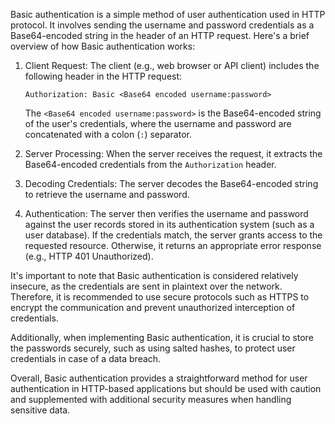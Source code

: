 Basic authentication is a simple method of user authentication used in HTTP protocol. It involves sending the username and password credentials as a Base64-encoded string in the header of an HTTP request. Here's a brief overview of how Basic authentication works:

1. Client Request: The client (e.g., web browser or API client) includes the following header in the HTTP request:

   ```
   Authorization: Basic <Base64 encoded username:password>
   ```

   The `<Base64 encoded username:password>` is the Base64-encoded string of the user's credentials, where the username and password are concatenated with a colon (`:`) separator.

2. Server Processing: When the server receives the request, it extracts the Base64-encoded credentials from the `Authorization` header.

3. Decoding Credentials: The server decodes the Base64-encoded string to retrieve the username and password.

4. Authentication: The server then verifies the username and password against the user records stored in its authentication system (such as a user database). If the credentials match, the server grants access to the requested resource. Otherwise, it returns an appropriate error response (e.g., HTTP 401 Unauthorized).

It's important to note that Basic authentication is considered relatively insecure, as the credentials are sent in plaintext over the network. Therefore, it is recommended to use secure protocols such as HTTPS to encrypt the communication and prevent unauthorized interception of credentials.

Additionally, when implementing Basic authentication, it is crucial to store the passwords securely, such as using salted hashes, to protect user credentials in case of a data breach.

Overall, Basic authentication provides a straightforward method for user authentication in HTTP-based applications but should be used with caution and supplemented with additional security measures when handling sensitive data.

